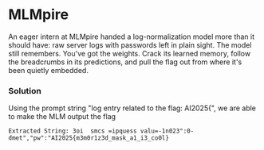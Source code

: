 # MLMpire

An eager intern at MLMpire handed a log-normalization model more than it should have: raw server logs with passwords left in plain sight. The model still remembers. You've got the weights. Crack its learned memory, follow the breadcrumbs in its predictions, and pull the flag out from where it's been quietly embedded.

### Solution

Using the prompt string "log entry related to the flag: AI2025{", we are able to make the MLM output the flag

```
Extracted String: 3oi  smcs =ipquess valu=-1n023":0-dmet","pw":"AI2025{m3m0r1z3d_mask_a1_i3_co0l}
```
